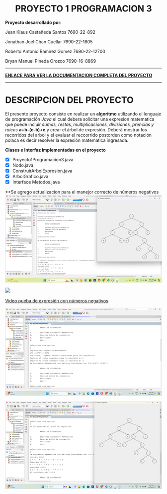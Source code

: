 <div align="center">
<h1><strong>PROYECTO 1 PROGRAMACION 3</strong></h1>
</div>

**Proyecto desarrollado por:** 

Jean Klaus Castañeda Santos      7690-22-892

Jonathan Joel Chan Cuellar       7690-22-1805

Roberto Antonio Ramirez Gomez    7690-22-12700

Bryan Manuel Pineda Orozco       7690-16-8869

___
[**ENLACE PARA VER LA DOCUMENTACION COMPLETA DEL PROYECTO**](https://github.com/rramirezg18/Proyecto-1-Programacion-3/blob/main/Documentacion.md "DOCUMENTACION DEL PROYECTO")
___

# **DESCRIPCION DEL PROYECTO**
El presente proyecto consiste en realizar un **algoritmo** utilizando el lenguaje de programación *Java* el cual debera solicitar una expresion matematica que puede incluir *sumas, restas, multiplicaciones, divisiones, prencias y raices* **a+b-(c-b)+e** y crear el árbol de expresión. Deberá mostrar los recorridos del arbol y el evaluar el reccorrido postorden como notación polaca es decir resolver la expresión matematica ingresada.

**Clases e Interfaz implementadas en el proyecto**

* [x] Proyecto1Programacion3.java
* [x] Nodo.java
* [x] ConstruirArbolExpresion.java
* [x] ArbolGrafico.java
* [x] Interface Metodos.java

**Se agrego actualizacion para el manejor correcto de números negativos
![Imagen](Imagen3.png)

[![](https://markdown-videos.deta.dev/youtube/gLCnG2hS_AU)](https://youtu.be/gLCnG2hS_AU)

[Video pueba de expresión con números negativos](https://youtu.be/gLCnG2hS_AU)

![Imagen](Imagen1.png)

![Imagen](imagen2.png)
